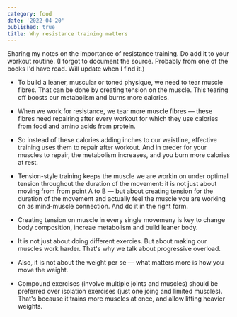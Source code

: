 ```yaml
---
category: food
date: '2022-04-20'
published: true
title: Why resistance training matters
---
```


Sharing my notes on the importance of resistance training. Do add it to your workout routine. (I forgot to document the source. Probably from one of the books I'd have read. Will update when I find it.)

- To build a leaner, muscular or toned physique, we need to tear muscle fibres. That can be done by creating tension on the muscle. This tearing off boosts our metabolism and  burns more calories. 

- When we work for resistance, we tear more muscle fibres — these fibres need repairing after every workout for which they use calories from food and amino acids from protein. 

- So instead of these calories adding inches to our waistline, effective training uses them to repair after workout. And in oreder for your muscles to repair, the metabolism increases, and you burn more calories at rest. 

- Tension-style training keeps the muscle we are workin on under optimal tension throughout the duration of the movement: it is not just about moving from from point A to B — but about creating tension for the duration of the movement and actually feel the muscle you are working on as mind-muscle connection. And do it in the right form.
 
- Creating tension on muscle in every single movemeny is key to change body composition, increae metabolism and build leaner body. 

- It is not just about doing different exercies. But about making our muscles work harder. That's why we talk about progressive overload.

- Also, it is not about the weight per se — what matters more is how you move the weight.

- Compound exercises (involve multiple joints and muscles) should be preferred over isolation exercises (just one joing and limited muscles). That's because it trains more muscles at once, and allow lifting heavier weights. 

